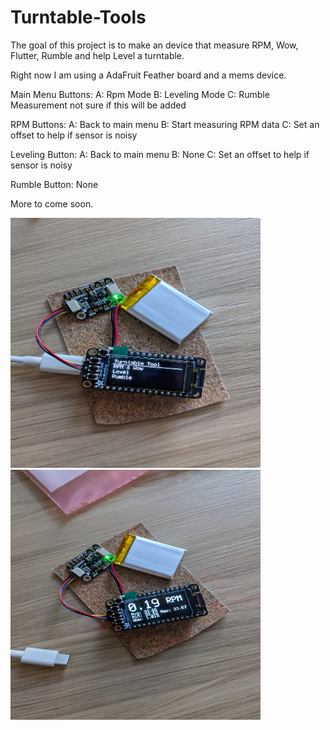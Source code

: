 # Turntable-Tools

The goal of this project is to make an device that measure RPM, Wow, Flutter, Rumble and help Level a turntable.

Right now I am using a AdaFruit Feather board and a mems device.

Main Menu Buttons:
A: Rpm Mode
B: Leveling Mode
C: Rumble Measurement not sure if this will be added

RPM Buttons:
A: Back to main menu
B: Start measuring RPM data
C: Set an offset to help if sensor is noisy

Leveling Button:
A: Back to main menu
B: None
C: Set an offset to help if sensor is noisy

Rumble Button:
None

More to come soon.

<img src="./img/main_menu.jpg" height="400" width="400">
<img src="./img/rpm_mode.jpg" height="400" width="400">
